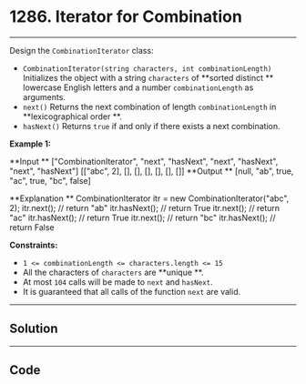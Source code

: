 # 1286. Iterator for Combination

---

Design the `CombinationIterator` class:

  * `CombinationIterator(string characters, int combinationLength)` Initializes the object with a string `characters` of **sorted distinct ** lowercase English letters and a number `combinationLength` as arguments.
  * `next()` Returns the next combination of length `combinationLength` in **lexicographical order **.
  * `hasNext()` Returns `true` if and only if there exists a next combination.



 

**Example 1:**


**Input **
["CombinationIterator", "next", "hasNext", "next", "hasNext", "next", "hasNext"]
[["abc", 2], [], [], [], [], [], []]
**Output **
[null, "ab", true, "ac", true, "bc", false]

**Explanation **
CombinationIterator itr = new CombinationIterator("abc", 2);
itr.next();    // return "ab"
itr.hasNext(); // return True
itr.next();    // return "ac"
itr.hasNext(); // return True
itr.next();    // return "bc"
itr.hasNext(); // return False


 

**Constraints:**

  * `1 <= combinationLength <= characters.length <= 15`
  * All the characters of `characters` are **unique **.
  * At most `104` calls will be made to `next` and `hasNext`.
  * It is guaranteed that all calls of the function `next` are valid.

---

## Solution



---

## Code
```python


```